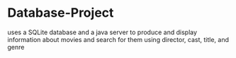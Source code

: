 # Database-Project
uses a SQLite database and a java server to produce and display information about movies and search for them using director, cast, title, and genre
